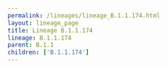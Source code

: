 ```yaml
---
permalink: /lineages/lineage_B.1.1.174.html
layout: lineage_page
title: Lineage B.1.1.174
lineage: B.1.1.174
parent: B.1.1
children: ['B.1.1.174']
---
```

